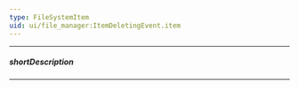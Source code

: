 ```yaml
---
type: FileSystemItem
uid: ui/file_manager:ItemDeletingEvent.item
---
```

---
##### shortDescription
<!-- Description goes here -->

---
<!-- Description goes here -->